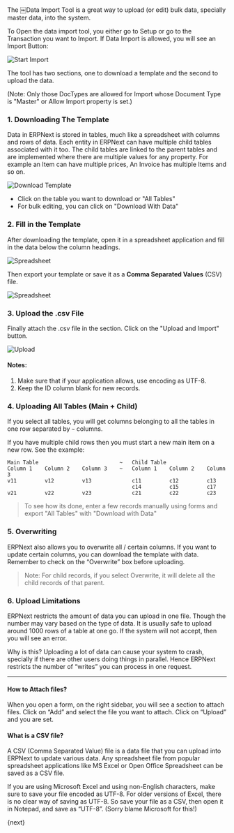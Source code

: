 The ￼Data Import Tool is a great way to upload (or edit) bulk data, specially
master data, into the system.

To Open the data import tool, you either go to Setup or go to the Transaction
you want to Import. If Data Import is allowed, you will see an Import Button:

<img alt="Start Import" class="screenshot" src="/assets/manual_erpnext_com/img/setup/data-import/data-import-1.png">

The tool has two sections, one to download a template and the second to upload
the data.

(Note: Only those DocTypes are allowed for Import whose Document Type is
"Master" or Allow Import property is set.)

### 1\. Downloading The Template

Data in ERPNext is stored in tables, much like a spreadsheet with columns and
rows of data. Each entity in ERPNext can have multiple child tables associated
with it too. The child tables are linked to the parent tables and are
implemented where there are multiple values for any property. For example an
Item can have multiple prices, An Invoice has multiple Items and so on.

<img alt="Download Template" class="screenshot" src="/assets/manual_erpnext_com/img/setup/data-import/data-import-2.png">

  * Click on the table you want to download or "All Tables"
  * For bulk editing, you can click on "Download With Data"

### 2\. Fill in the Template

After downloading the template, open it in a spreadsheet application and fill
in the data below the column headings.

![Spreadsheet](/assets/manual_erpnext_com/old_images/erpnext/import-3.png)

Then export your template or save it as a **Comma Separated Values** (CSV)
file.

![Spreadsheet](/assets/manual_erpnext_com/old_images/erpnext/import-4.png)

### 3\. Upload the .csv File

Finally attach the .csv file in the section. Click on the "Upload and Import"
button.

<img alt="Upload" class="screenshot" src="/assets/manual_erpnext_com/img/setup/data-import/data-import-3.png">

#### Notes:

1. Make sure that if your application allows, use encoding as UTF-8.
1. Keep the ID column blank for new records.

### 4\. Uploading All Tables (Main + Child)

If you select all tables, you will get columns belonging to all the tables in
one row separated by `~` columns.

If you have multiple child rows then you must start a new main item on a new
row. See the example:


    Main Table                          ~   Child Table
    Column 1    Column 2    Column 3    ~   Column 1    Column 2    Column 3
    v11         v12         v13             c11         c12         c13
                                            c14         c15         c17
    v21         v22         v23             c21         c22         c23

> To see how its done, enter a few records manually using forms and export
"All Tables" with "Download with Data"

### 5\. Overwriting

ERPNext also allows you to overwrite all / certain columns. If you want to
update certain columns, you can download the template with data. Remember to
check on the “Overwrite” box before uploading.

> Note: For child records, if you select Overwrite, it will delete all the
child records of that parent.

### 6\. Upload Limitations

ERPNext restricts the amount of data you can upload in one file. Though the
number may vary based on the type of data. It is usually safe to upload around
1000 rows of a table at one go. If the system will not accept, then you will
see an error.

Why is this? Uploading a lot of data can cause your system to crash, specially
if there are other users doing things in parallel. Hence ERPNext restricts the
number of “writes” you can process in one request.

***

#### How to Attach files?

When you open a form, on the right sidebar, you will see a section to attach
files. Click on “Add” and select the file you want to attach. Click on
“Upload” and you are set.

#### What is a CSV file?

A CSV (Comma Separated Value) file is a data file that you can upload into
ERPNext to update various data. Any spreadsheet file from popular spreadsheet
applications like MS Excel or Open Office Spreadsheet can be saved as a CSV
file.

If you are using Microsoft Excel and using non-English characters, make sure
to save your file encoded as UTF-8. For older versions of Excel, there is no
clear way of saving as UTF-8. So save your file as a CSV, then open it in
Notepad, and save as “UTF-8”. (Sorry blame Microsoft for this!)

{next}
